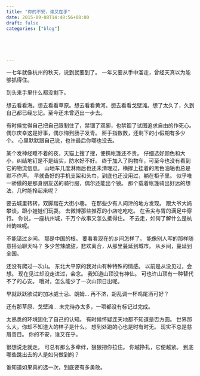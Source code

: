 ```yaml
---
title: "你的不安，谁又在乎"
date: 2015-09-08T14:48:56+08:00
draft: false
categories: ["blog"]





---
```


一七年就像杭州的秋天，说到就要到了。
一年又要从手中溜走，曾经天真以为能够抓得住。

到头来手里什么都没剩下。

<!--more-->

想去看看海。想去看看草原。想去看看黄河。想去看看戈壁滩。想了太久了，久到自己都已经忘记。至今还未曾迈出一步去。

有时候觉得自己把自己限制住了，禁锢了双脚，也禁锢了试图追求自由的作死心。
偶尔庆幸这是好事，偶尔悔到肠子发青。
掰手指数数，还剩下的小假期有多少个。
心里默默跟自己说，也许最后你哪也没去。


某个发神经睡不着的夜，天猫上搜了搜，便携帐篷还不贵。
仔细选好颜色和大小，纠结地钉是不是结实，防水好不好。
终于加入了购物车，可至今也没有看到它的物流信息。
山地车几度淋雨后也还未清理过，横撑上挂着的黑色油垢也总是默不作声。
早就备好的手机支架和头巾，到底也还没用过，躺在柜子里。
似乎唯一骄傲的是那身朋友送的骑行服，偶尔还能出个镜。
那个载着帐篷骑出好远的想法，几时能拎起来呢？

要去城里转转，双脚踏在大街小巷。
在那些少有人问津的地方发现。
跟大爷大妈攀谈，跟小娃娃们玩耍。
去微博那些推荐的小店吃吃吃。
在舌尖与胃的满足中穿行。
你说，一座杭州城，千万个故事又怎么抵得住。
不去走，如何了解什么是杭州韵味呢。

不能错过乡间。
那是中国的根。
要看看现在的乡间怎样了。
能像别人写的那样随意搭讪聊天吗？
多少苦辣酸甜，悲欢离合，从那里蔓延到城市。
从乡间，蔓延到全国。

还没有爬过一次山。
东北大平原的我对山有种特殊的情感。
以前是从没见过，会想。
现在见过却没走进过，会念。
我知道山顶没有神仙。
可也许山顶有一种替代不了的心安。
哦对，怎么能少了一次山顶日出呢。

早就跃跃欲试的加冰威士忌、朗姆...
再不济，胡乱调一杯鸡尾酒可好？

还有那草原、戈壁滩...
未完待办太多，一项都没有标记过完成。

太熟悉的环境固化了自己的认知。
有时候怀疑连天地都不知道是否方圆。
世界那么大，你却不知道大的样子是什么。
想到处跑的心也是时有时无。
现实不总是慈眉善目。
你的不安，谁又在乎。

很想说走就走。
可总有那么多牵绊，狠狠把你拉住。
你越挣扎，它便越紧。
到底哪些跳出去的人是如何做到的？

谁知道如果真的选一次，到底要有多勇敢。















